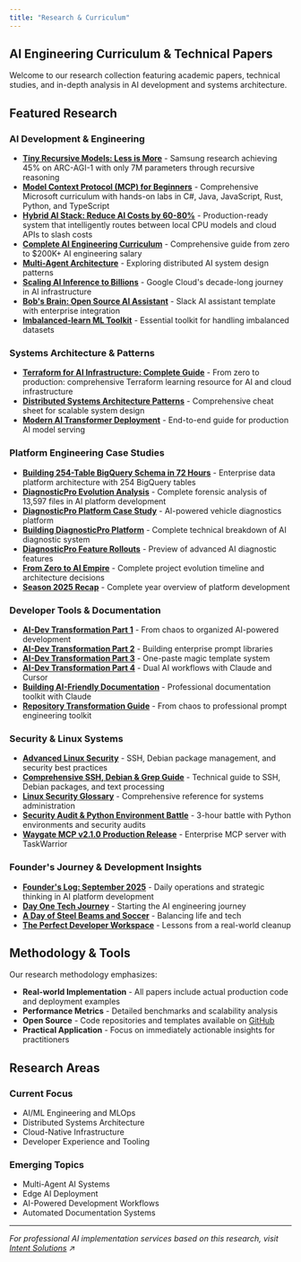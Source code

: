 ```yaml
---
title: "Research & Curriculum"
---
```


## AI Engineering Curriculum & Technical Papers

Welcome to our research collection featuring academic papers, technical studies, and in-depth analysis in AI development and systems architecture.

## Featured Research

### AI Development & Engineering
- **[Tiny Recursive Models: Less is More](/tiny-recursive-models/)** - Samsung research achieving 45% on ARC-AGI-1 with only 7M parameters through recursive reasoning
- **[Model Context Protocol (MCP) for Beginners](/mcp-for-beginners/)** - Comprehensive Microsoft curriculum with hands-on labs in C#, Java, JavaScript, Rust, Python, and TypeScript
- **[Hybrid AI Stack: Reduce AI Costs by 60-80%](/posts/hybrid-ai-stack-reduce-costs-60-80-percent-intelligent-routing/)** - Production-ready system that intelligently routes between local CPU models and cloud APIs to slash costs
- **[Complete AI Engineering Curriculum](/posts/startai/üöä-the-complete-ai-engineering-curriculum-from-zero-to-200k-salary/)** - Comprehensive guide from zero to $200K+ AI engineering salary
- **[Multi-Agent Architecture](/posts/startai/exploring-multi-agent-architecture-brainstorming-the-best-route-forward/)** - Exploring distributed AI system design patterns
- **[Scaling AI Inference to Billions](/posts/startai/scaling-ai-inference-to-billions-of-users-and-agents-google-clouds-decade-long-j/)** - Google Cloud's decade-long journey in AI infrastructure
- **[Bob's Brain: Open Source AI Assistant](/posts/startai/bobs-brain-open-source-slack-ai-assistant-template/)** - Slack AI assistant template with enterprise integration
- **[Imbalanced-learn ML Toolkit](/posts/startai/imbalanced-learn-essential-toolkit-for-handling-imbalanced-datasets/)** - Essential toolkit for handling imbalanced datasets

### Systems Architecture & Patterns
- **[Terraform for AI Infrastructure: Complete Guide](/posts/terraform-complete-learning-guide-infrastructure-as-code/)** - From zero to production: comprehensive Terraform learning resource for AI and cloud infrastructure
- **[Distributed Systems Architecture Patterns](/posts/startai/distributed-systems-architecture-patterns-cheat-sheet/)** - Comprehensive cheat sheet for scalable system design
- **[Modern AI Transformer Deployment](/posts/startai/serving-modern-ai-an-end-to-end-guide-to-deploying-transformer-models-with-fasta/)** - End-to-end guide for production AI model serving

### Platform Engineering Case Studies
- **[Building 254-Table BigQuery Schema in 72 Hours](/posts/building-254-table-bigquery-schema-72-hours/)** - Enterprise data platform architecture with 254 BigQuery tables
- **[DiagnosticPro Evolution Analysis](/posts/diagnosticpro-complete-evolution-analysis/)** - Complete forensic analysis of 13,597 files in AI platform development
- **[DiagnosticPro Platform Case Study](/posts/diagnosticpro-case-study/)** - AI-powered vehicle diagnostics platform
- **[Building DiagnosticPro Platform](/posts/startai/building-diagnosticpro-ai-powered-vehicle-diagnostics-platform/)** - Complete technical breakdown of AI diagnostic system
- **[DiagnosticPro Feature Rollouts](/posts/startai/diagnosticpro-revolutionary-feature-rollouts-coming-this-quarter/)** - Preview of advanced AI diagnostic features
- **[From Zero to AI Empire](/posts/startai/from-zero-to-ai-empire-the-complete-project-evolution-timeline/)** - Complete project evolution timeline and architecture decisions
- **[Season 2025 Recap](/posts/startai/season-2025-recap-the-rise-of-intent-solutions-from-rag-to-revenue/)** - Complete year overview of platform development

### Developer Tools & Documentation
- **[AI-Dev Transformation Part 1](/posts/ai-dev-transformation-part-1-the-mess/)** - From chaos to organized AI-powered development
- **[AI-Dev Transformation Part 2](/posts/ai-dev-transformation-part-2-enterprise-library/)** - Building enterprise prompt libraries
- **[AI-Dev Transformation Part 3](/posts/ai-dev-transformation-part-3-one-paste-magic/)** - One-paste magic template system
- **[AI-Dev Transformation Part 4](/posts/ai-dev-transformation-part-4-dual-ai-workflows/)** - Dual AI workflows with Claude and Cursor
- **[Building AI-Friendly Documentation](/posts/ai-documentation-toolkit-journey/)** - Professional documentation toolkit with Claude
- **[Repository Transformation Guide](/posts/prompts-intent-solutions-repository-transformation-guide/)** - From chaos to professional prompt engineering toolkit

### Security & Linux Systems
- **[Advanced Linux Security](/posts/startai/advanced-linux-systems-security-ssh-debian-package-management-and-text-processin/)** - SSH, Debian package management, and security best practices
- **[Comprehensive SSH, Debian & Grep Guide](/posts/startai/comprehensive-technical-guide-to-ssh-debian-packages-and-grep/)** - Technical guide to SSH, Debian packages, and text processing
- **[Linux Security Glossary](/posts/startai/linux-security-and-systems-administration-glossary/)** - Comprehensive reference for systems administration
- **[Security Audit & Python Environment Battle](/posts/security-audit-nightmare-python-environment-victory-waygate-mcp/)** - 3-hour battle with Python environments and security audits
- **[Waygate MCP v2.1.0 Production Release](/posts/waygate-mcp-v2-1-0-forensic-analysis-to-production-enterprise-server/)** - Enterprise MCP server with TaskWarrior

### Founder's Journey & Development Insights
- **[Founder's Log: September 2025](/posts/startai/founders-log-juggling-google-calls-scraping-bugs-and-startup-hustle/)** - Daily operations and strategic thinking in AI platform development
- **[Day One Tech Journey](/posts/startai/day-one-starting-my-tech-journey-blog/)** - Starting the AI engineering journey
- **[A Day of Steel Beams and Soccer](/posts/a-day-of-steel-beams-and-soccer-2025-09-09/)** - Balancing life and tech
- **[The Perfect Developer Workspace](/posts/startai/the-perfect-developer-workspace-lessons-from-a-real-world-cleanup/)** - Lessons from a real-world cleanup

## Methodology & Tools

Our research methodology emphasizes:
- **Real-world Implementation** - All papers include actual production code and deployment examples
- **Performance Metrics** - Detailed benchmarks and scalability analysis
- **Open Source** - Code repositories and templates available on [GitHub](https://github.com/jeremylongshore)
- **Practical Application** - Focus on immediately actionable insights for practitioners

## Research Areas

### Current Focus
- AI/ML Engineering and MLOps
- Distributed Systems Architecture
- Cloud-Native Infrastructure
- Developer Experience and Tooling

### Emerging Topics
- Multi-Agent AI Systems
- Edge AI Deployment
- AI-Powered Development Workflows
- Automated Documentation Systems

---

*For professional AI implementation services based on this research, visit [Intent Solutions](https://intentsolutions.io/) ↗*
